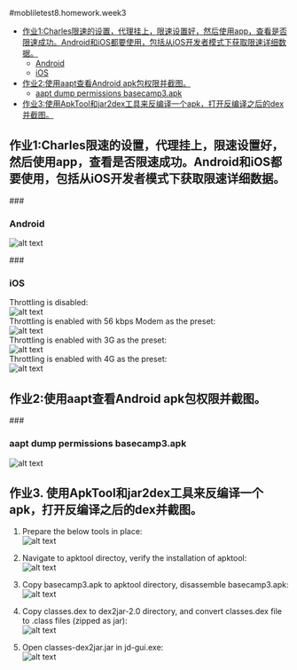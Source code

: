 #mobliletest8.homework.week3
*   [作业1:Charles限速的设置，代理挂上，限速设置好，然后使用app，查看是否限速成功。Android和iOS都要使用，包括从iOS开发者模式下获取限速详细数据。](#作业1)
    *   [Android](#android)
    *   [iOS](#ios)
*   [作业2:使用aapt查看Android apk包权限并截图。](#作业2)
    *   [aapt dump permissions basecamp3.apk](#aapt)
*   [作业3:使用ApkTool和jar2dex工具来反编译一个apk，打开反编译之后的dex并截图。](#作业3)

	
<h2 id="作业1">作业1:Charles限速的设置，代理挂上，限速设置好，然后使用app，查看是否限速成功。Android和iOS都要使用，包括从iOS开发者模式下获取限速详细数据。</h2>  

###<h3 id="android">Android</h3>

![alt text][img01-01]	

###<h3 id="ios">iOS</h3>
Throttling is disabled:  
![alt text][img01-02-01]  
Throttling is enabled with 56 kbps Modem as the preset:  
![alt text][img01-02-02]  
Throttling is enabled with 3G as the preset:  
![alt text][img01-02-03]  
Throttling is enabled with 4G as the preset:  
![alt text][img01-02-04]  


  [img01-01]: https://github.com/mobiletest8/mobiletest8.homework.wanmich/blob/master/week3/src/common/images/01.png
  [img01-02-01]: https://github.com/mobiletest8/mobiletest8.homework.wanmich/blob/master/week3/src/common/images/01-02-01.png
  [img01-02-02]: https://github.com/mobiletest8/mobiletest8.homework.wanmich/blob/master/week3/src/common/images/01-02-02.png
  [img01-02-03]: https://github.com/mobiletest8/mobiletest8.homework.wanmich/blob/master/week3/src/common/images/01-02-03.png
  [img01-02-04]: https://github.com/mobiletest8/mobiletest8.homework.wanmich/blob/master/week3/src/common/images/01-02-04.png


<h2 id="作业2">作业2:使用aapt查看Android apk包权限并截图。</h2>  

###<h3 id="aapt">aapt dump permissions basecamp3.apk</h3>
![alt text][img02-01]


  [img02-01]: https://github.com/mobiletest8/mobiletest8.homework.wanmich/blob/master/week3/src/common/images/02-01.png




<h2 id="作业3">作业3. 使用ApkTool和jar2dex工具来反编译一个apk，打开反编译之后的dex并截图。</h2>  

1. Prepare the below tools in place:   
![alt text][img03-01]

2. Navigate to apktool directoy, verify the installation of apktool:  
![alt text][img03-02]

3. Copy basecamp3.apk to apktool directory, disassemble basecamp3.apk:  
![alt text][img03-03] 

4. Copy classes.dex to dex2jar-2.0 directory, and convert classes.dex file to .class files (zipped as jar):  
![alt text][img03-04]

5. Open classes-dex2jar.jar in jd-gui.exe:  
![alt text][img03-05]


  [img03-01]: https://github.com/mobiletest8/mobiletest8.homework.wanmich/blob/master/week3/src/common/images/03-01.png
  [img03-02]: https://github.com/mobiletest8/mobiletest8.homework.wanmich/blob/master/week3/src/common/images/03-02.png
  [img03-03]: https://github.com/mobiletest8/mobiletest8.homework.wanmich/blob/master/week3/src/common/images/03-03.png
  [img03-04]: https://github.com/mobiletest8/mobiletest8.homework.wanmich/blob/master/week3/src/common/images/03-04.png 
  [img03-05]: https://github.com/mobiletest8/mobiletest8.homework.wanmich/blob/master/week3/src/common/images/03-05.png